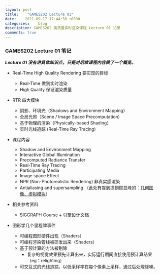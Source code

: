 ```yaml
---
layout: post
title:    "GAMES202 Lecture 01"
date:    2021-09-17 17:44:30 +0800
categories:    blog
description: GAMES202 高质量实时渲染课程 Lecture 01 记录
comments: true
---
```


### GAMES202 Lecture 01 笔记

***Lecture 01 没有讲具体知识点，只是对后续课程内容做了一个概览。***

- Real-Time High Quality Rendering 要实现的目标
    * Real-Time 做到实时渲染
    * High Quality 保证渲染质量

- RTR 四大模块
    - 阴影、环境光（Shadows and Environment Mapping）
    - 全局光照（Scene / Image Space Precomputation)
    - 基于物理的渲染（Physically-based Shading）
    - 实时光线追踪 (Real-Time Ray Tracing)

- 课程内容
    * Shadow and Environment Mapping
    * Interactive Global Illumination
    * Precomputed Radiance Transfer
    * Real-Time Ray Tracing
    * Participating Media
    * Image space Effect
    * NPR (Non-Photorealistic Rendering) 非真实感渲染
    * Antialiasing and supersampling
（此处有提到提到顾显峰的：[几何图像、虚拟模拟](https://www.bilibili.com/video/av796221315/)）

- 相关参考资料
    - SIGGRAPH Course + 引擎设计文档

- 图形学几个里程碑事件
    * 可编程图形硬件出现（Shaders）
    * 可编程渲染管线被研发出来（Shaders）
    * 基于预计算的方法被剔除
        * 复杂的视觉效果预先计算出来，实际运行期间直接使用预计算结果（eg：relighting）
    * 可交互式的光线追踪。以低采样率在每个像素上采样，通过后处理降噪。
